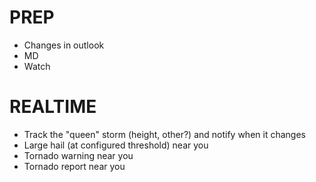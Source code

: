 # PREP
- Changes in outlook
- MD
- Watch

# REALTIME
- Track the "queen" storm (height, other?) and notify when it changes
- Large hail (at configured threshold) near you
- Tornado warning near you
- Tornado report near you
